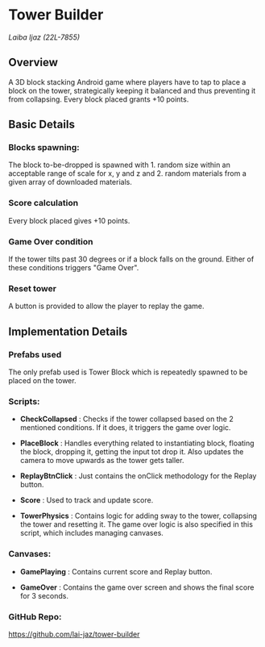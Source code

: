 # Tower Builder

*Laiba Ijaz (22L-7855)*

## Overview
A 3D block stacking Android game where players have to tap to place a block on the tower, strategically keeping it balanced and thus preventing it from collapsing. Every block placed grants +10 points.

## Basic Details
### Blocks spawning:
The block to-be-dropped is spawned with 1. random size within an acceptable range of scale for x, y and z and 2. random materials from a given array of downloaded materials.

### Score calculation
Every block placed gives +10 points.

### Game Over condition
If the tower tilts past 30 degrees or if a block falls on the ground. Either of these conditions triggers "Game Over".

### Reset tower
A button is provided to allow the player to replay the game.

## Implementation Details
### Prefabs used
The only prefab used is Tower Block which is repeatedly spawned to be placed on the tower. 

### Scripts:
- **CheckCollapsed** : Checks if the tower collapsed based on the 2 mentioned conditions. If it does, it triggers the game over logic.

- **PlaceBlock** : Handles everything related to instantiating block, floating the block, dropping it, getting the input tot drop it. Also updates the camera to move upwards as the tower gets taller.

- **ReplayBtnClick** : Just contains the onClick methodology for the Replay button.

- **Score** : Used to track and update score.

- **TowerPhysics** : Contains logic for adding sway to the tower, collapsing the tower and resetting it. The game over logic is also specified in this script, which includes managing canvases.

### Canvases:
- **GamePlaying** : Contains current score and Replay button.

- **GameOver** : Contains the game over screen and shows the final score for 3 seconds.

### GitHub Repo:
https://github.com/lai-jaz/tower-builder

